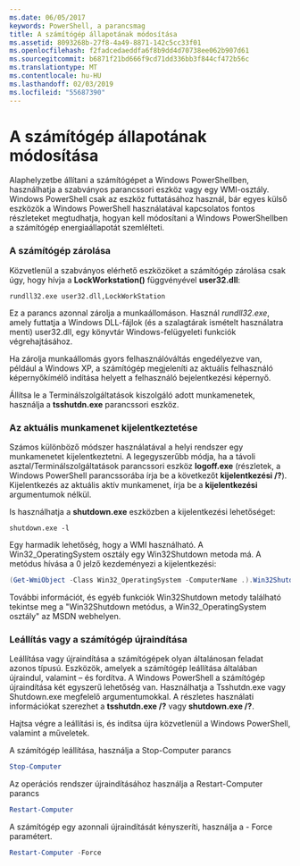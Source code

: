 ```yaml
---
ms.date: 06/05/2017
keywords: PowerShell, a parancsmag
title: A számítógép állapotának módosítása
ms.assetid: 8093268b-27f8-4a49-8871-142c5cc33f01
ms.openlocfilehash: f2fadcedaeddfa6f8b9dd4d70738ee062b907d61
ms.sourcegitcommit: b6871f21bd666f9cd71dd336bb3f844cf472b56c
ms.translationtype: MT
ms.contentlocale: hu-HU
ms.lasthandoff: 02/03/2019
ms.locfileid: "55687390"
---
```

# <a name="changing-computer-state"></a>A számítógép állapotának módosítása

Alaphelyzetbe állítani a számítógépet a Windows PowerShellben, használhatja a szabványos parancssori eszköz vagy egy WMI-osztály. Windows PowerShell csak az eszköz futtatásához használ, bár egyes külső eszközök a Windows PowerShell használatával kapcsolatos fontos részleteket megtudhatja, hogyan kell módosítani a Windows PowerShellben a számítógép energiaállapotát szemlélteti.

### <a name="locking-a-computer"></a>A számítógép zárolása

Közvetlenül a szabványos elérhető eszközöket a számítógép zárolása csak úgy, hogy hívja a **LockWorkstation()** függvényével **user32.dll**:

```
rundll32.exe user32.dll,LockWorkStation
```

Ez a parancs azonnal zárolja a munkaállomáson. Használ *rundll32.exe*, amely futtatja a Windows DLL-fájlok (és a szalagtárak ismételt használatra menti) user32.dll, egy könyvtár Windows-felügyeleti funkciók végrehajtásához.

Ha zárolja munkaállomás gyors felhasználóváltás engedélyezve van, például a Windows XP, a számítógép megjeleníti az aktuális felhasználó képernyőkímélő indítása helyett a felhasználó bejelentkezési képernyő.

Állítsa le a Terminálszolgáltatások kiszolgáló adott munkamenetek, használja a **tsshutdn.exe** parancssori eszköz.

### <a name="logging-off-the-current-session"></a>Az aktuális munkamenet kijelentkeztetése

Számos különböző módszer használatával a helyi rendszer egy munkamenetet kijelentkeztetni. A legegyszerűbb módja, ha a távoli asztal/Terminálszolgáltatások parancssori eszköz **logoff.exe** (részletek, a Windows PowerShell parancssorába írja be a következőt **kijelentkezési /?**). Kijelentkezés az aktuális aktív munkamenet, írja be a **kijelentkezési** argumentumok nélkül.

Is használhatja a **shutdown.exe** eszközben a kijelentkezési lehetőséget:

```
shutdown.exe -l
```

Egy harmadik lehetőség, hogy a WMI használható. A Win32_OperatingSystem osztály egy Win32Shutdown metoda má. A metódus hívása a 0 jelző kezdeményezi a kijelentkezési:

```powershell
(Get-WmiObject -Class Win32_OperatingSystem -ComputerName .).Win32Shutdown(0)
```

További információt, és egyéb funkciók Win32Shutdown metody található tekintse meg a "Win32Shutdown metódus, a Win32_OperatingSystem osztály" az MSDN webhelyen.

### <a name="shutting-down-or-restarting-a-computer"></a>Leállítás vagy a számítógép újraindítása

Leállítása vagy újraindítása a számítógépek olyan általánosan feladat azonos típusú. Eszközök, amelyek a számítógép leállítása általában újraindul, valamint – és fordítva. A Windows PowerShell a számítógép újraindítása két egyszerű lehetőség van. Használhatja a Tsshutdn.exe vagy Shutdown.exe megfelelő argumentumokkal. A részletes használati információkat szerezhet a **tsshutdn.exe /?** vagy **shutdown.exe /?**.

Hajtsa végre a leállítási is, és indítsa újra közvetlenül a Windows PowerShell, valamint a műveletek.

A számítógép leállítása, használja a Stop-Computer parancs

```powershell
Stop-Computer
```

Az operációs rendszer újraindításához használja a Restart-Computer parancs

```powershell
Restart-Computer
```

A számítógép egy azonnali újraindítását kényszeríti, használja a - Force paramétert.

```powershell
Restart-Computer -Force
```
